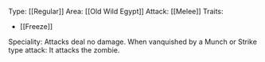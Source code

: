 Type: [[Regular]]
Area: [[Old Wild Egypt]]
Attack: [[Melee]]
Traits:
- [[Freeze]]

Speciality: Attacks deal no damage.
When vanquished by a Munch or Strike type attack: It attacks the zombie.